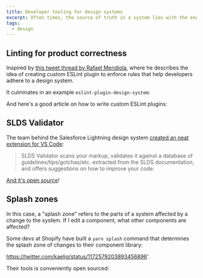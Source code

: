 ```yaml
---
title: Developer tooling for design systems
excerpt: Often times, the source of truth in a system lies with the engineers, not the designers. Making sure devs can maintain the system is essential.
tags:
  - design
---
```


## Linting for product correctness

Inspired by [this tweet thread by Rafael Mendiola](https://twitter.com/GroundControl/status/1176512381519912961), where he describes the idea of creating custom ESLint plugin to enforce rules that help developers adhere to a design system.

It culminates in an example `eslint-plugin-design-system`:

<book-mark url='https://github.com/dslounge/eslint-plugin-design-system/'></book-mark>

And here's a good article on how to write custom ESLint plugins:

<book-mark url='https://flexport.engineering/writing-custom-lint-rules-for-your-picky-developers-67732afa1803'></book-mark>

## SLDS Validator

The team behind the Salesforce Lightning design system [created an neat extension for VS Code](https://medium.com/salesforce-ux/slds-vs-code-win-403d7edd22ac):

> SLDS Validator scans your markup, validates it against a database of guidelines/tips/gotchas/etc. extracted from the SLDS documentation, and offers suggestions on how to improve your code.

[And it's open source](https://github.com/forcedotcom/salesforcedx-vscode-slds)!

## Splash zones

In this case, a "splash zone" refers to the parts of a system affected by a change to the system. If I edit a component, what other components are affected?

Some devs at Shopify have built a `yarn splash` command that determines the splash zone of changes to their component library:

https://twitter.com/kaelig/status/1172579203893456896'

Their tools is conveniently open sourced:

<book-mark url='https://github.com/Shopify/polaris-react/tree/master/scripts/splash'></book-mark>
